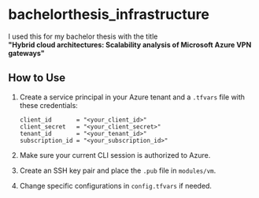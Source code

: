 # bachelorthesis_infrastructure

I used this for my bachelor thesis with the title  
**"Hybrid cloud architectures: Scalability analysis of Microsoft Azure VPN gateways"**  

## How to Use  

1. Create a service principal in your Azure tenant and a `.tfvars` file with these credentials:  

    ```
    client_id       = "<your_client_id>"
    client_secret   = "<your_client_secret>"
    tenant_id       = "<your_tenant_id>"
    subscription_id = "<your_subscription_id>"
    ```

2. Make sure your current CLI session is authorized to Azure.  
3. Create an SSH key pair and place the `.pub` file in `modules/vm`.  
4. Change specific configurations in `config.tfvars` if needed.  
